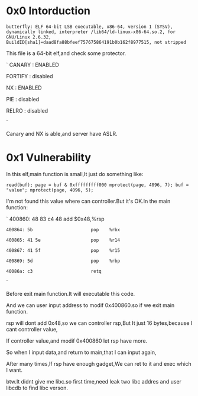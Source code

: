 0x0 Intorduction
================

`butterfly: ELF 64-bit LSB executable, x86-64, version 1 (SYSV), dynamically linked, interpreter /lib64/ld-linux-x86-64.so.2, for GNU/Linux 2.6.32, BuildID[sha1]=daad8fa88bfeef757675864191b0b162f8977515, not stripped`

This file is a 64-bit elf,and check some protector.

`
CANARY    : ENABLED

FORTIFY   : disabled

NX        : ENABLED

PIE       : disabled

RELRO     : disabled

`

Canary and NX is able,and server have ASLR.

0x1 Vulnerability
=================

In this elf,main function is small,It just do something like:

`
	read(buf);
	page = buf & 0xfffffffff000
	mprotect(page, 4096, 7);
	buf = "value";
	mprotect(page, 4096, 5);
`

I'm not found this value where can controller.But it's OK.In the main function:

`
	400860:	48 83 c4 48          	add    $0x48,%rsp
	
	400864:	5b                   	pop    %rbx
	
	400865:	41 5e                	pop    %r14
	
	400867:	41 5f                	pop    %r15
	
	400869:	5d                   	pop    %rbp
	
	40086a:	c3                   	retq  
`

Before exit main function.It will executable this code.

And we can user input address to modif 0x400860.so if we exit main function.

rsp will dont add 0x48,so we can controller rsp,But It just 16 bytes,because I cant controller value,

If controller value,and modif 0x400860 let rsp have more.

So when I input data,and return to main,that I can input again,

After many times,If rsp have enough gadget,We can ret to it and exec which I want.

btw.It didnt give me libc.so first time,need leak two libc addres and user libcdb to find libc verson.

